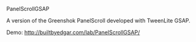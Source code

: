 PanelScrollGSAP

A version of the Greenshok PanelScroll developed with TweenLite GSAP.

Demo: http://builtbyedgar.com/lab/PanelScrollGSAP/
